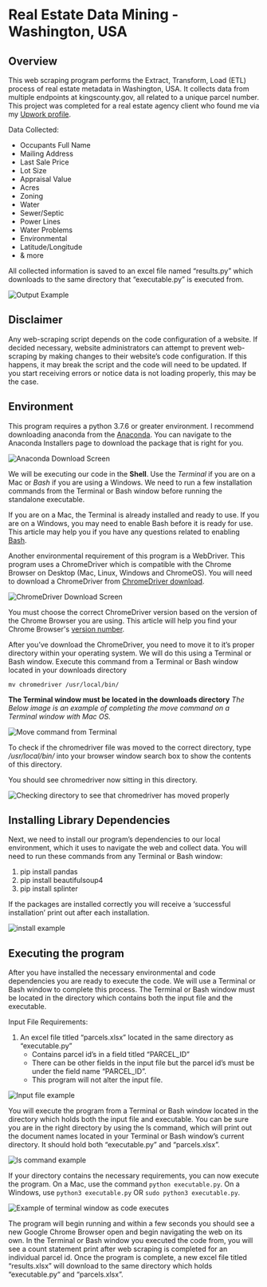 # Real Estate Data Mining - Washington, USA

## Overview
This web scraping program performs the Extract, Transform, Load (ETL) process of real estate metadata in Washington, USA. It collects data from multiple endpoints at kingscounty.gov, all related to a unique parcel number. This project was completed for a real estate agency client who found me via my [Upwork profile](https://www.upwork.com/freelancers/~0142cf8752a12b0b88?).

Data Collected:
- Occupants Full Name
- Mailing Address
- Last Sale Price
- Lot Size
- Appraisal Value
- Acres
- Zoning
- Water
- Sewer/Septic
- Power Lines
- Water Problems
- Environmental
- Latitude/Longitude
- & more

All collected information is saved to an excel file named “results.py” which downloads to the same directory that “executable.py” is executed from.

![Output Example](images/output_example.png)

## Disclaimer
Any web-scraping script depends on the code configuration of a website. If decided necessary, website administrators can attempt to prevent web-scraping by making changes to their website’s code configuration. If this happens, it may break the script and the code will need to be updated. If you start receiving errors or notice data is not loading properly, this may be the case.

## Environment
This program requires a python 3.7.6 or greater environment. I recommend downloading anaconda from the [Anaconda](https://www.anaconda.com/products/individual). You can navigate to the Anaconda Installers page to download the package that is right for you.

![Anaconda Download Screen](images/anaconda.png)

We will be executing our code in the **Shell**. Use the *Terminal* if you are on a Mac or *Bash* if you are using a Windows. We need to run a few installation commands from the Terminal or Bash window before running the standalone executable.

If you are on a Mac, the Terminal is already installed and ready to use. If you are on a Windows, you may need to enable Bash before it is ready for use. This article may help you if you have any questions related to enabling [Bash](https://www.laptopmag.com/articles/use-bash-shell-windows-10).

Another environmental requirement of this program is a WebDriver. This program uses a ChromeDriver which is compatible with the Chrome Browser on Desktop (Mac, Linux, Windows and ChromeOS). You will need to download a ChromeDriver from [ChromeDriver download](https://chromedriver.chromium.org/downloads). 

![ChromeDriver Download Screen](images/chromedriver.png)

You must choose the correct ChromeDriver version based on the version of the Chrome Browser you are using. This article will help you find your Chrome Browser's [version number](https://help.zenplanner.com/hc/en-us/articles/204253654-How-to-Find-Your-Internet-Browser-Version-Number-Google-Chrome). 

After you’ve download the ChromeDriver, you need to move it to it’s proper directory within your operating system. We will do this using a Terminal or Bash window. Execute this command from a Terminal or Bash window located in your downloads directory

`mv chromedriver /usr/local/bin/`

**The Terminal window must be located in the downloads directory**
*The Below image is an example of completing the move command on a Terminal window with Mac OS.*

![Move command from Terminal](images/mv_command.png)

To check if the chromedriver file was moved to the correct directory, type */usr/local/bin/* into your browser window search box to show the contents of this directory.

You should see chromedriver now sitting in this directory.

![Checking directory to see that chromedriver has moved properly](images/directory_check.png)

## Installing Library Dependencies
Next, we need to install our program’s dependencies to our local environment, which it uses to navigate the web and collect data. You will need to run these commands from any Terminal or Bash window:

1.	pip install pandas
2.	pip install beautifulsoup4
3.	pip install splinter

If the packages are installed correctly you will receive a ‘successful installation’ print out after each installation.

![install example](images/installing.png)

## Executing the program
After you have installed the necessary environmental and code dependencies you are ready to execute the code. We will use a Terminal or Bash window to complete this process. The Terminal or Bash window must be located in the directory which contains both the input file and the executable. 

Input File Requirements:
1.	An excel file titled “parcels.xlsx” located in the same directory as “executable.py”
    - Contains parcel id’s in a field titled “PARCEL_ID”
    - There can be other fields in the input file but the parcel id’s must be under the field name “PARCEL_ID”.
    - This program will not alter the input file.

![Input file example](images/input_example.png)

You will execute the program from a Terminal or Bash window located in the directory which holds both the input file and executable. You can be sure you are in the right directory by using the ls command, which will print out the document names located in your Terminal or Bash window’s current directory. It should hold both “executable.py” and “parcels.xlsx”.

![ls command example](images/ls.png)

If your directory contains the necessary requirements, you can now execute the program. On a Mac, use the command `python executable.py`. On a Windows, use `python3 executable.py` OR `sudo python3 executable.py`. 

![Example of terminal window as code executes](images/printout.png)

The program will begin running and within a few seconds you should see a new Google Chrome Browser open and begin navigating the web on its own. In the Terminal or Bash window you executed the code from, you will see a count statement print after web scraping is completed for an individual parcel id. Once the program is complete, a new excel file titled “results.xlsx” will download to the same directory which holds “executable.py“ and “parcels.xlsx”.
